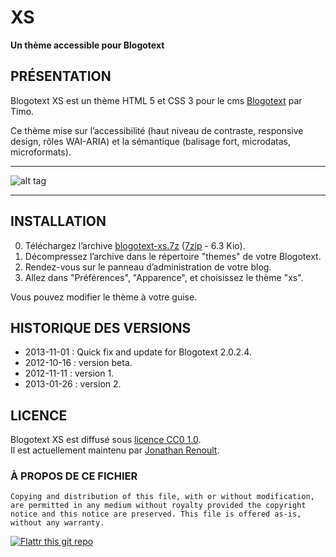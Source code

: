 XS
===
**Un thème accessible pour Blogotext**

## PRÉSENTATION
Blogotext XS est un thème HTML 5 et CSS 3 pour le cms [Blogotext][blogotext] par Timo.

Ce thème mise sur l’accessibilité (haut niveau de contraste, responsive design, rôles WAI-ARIA) et la sémantique (balisage fort, microdatas, microformats).

---

![alt tag](http://www.xoofoo.org/uploads/thm_blogotext/xs.png)

---

## INSTALLATION

0.	Téléchargez l’archive [blogotext-xs.7z][blogotext-xs] ([7zip][dl-7zip] - 6.3 Kio).
1.	Décompressez l’archive dans le répertoire "themes" de votre Blogotext.
2.	Rendez-vous sur le panneau d’administration de votre blog.
3.	Allez dans "Préférences", "Apparence", et choisissez le thème "xs".

Vous pouvez modifier le thème à votre guise.

## HISTORIQUE DES VERSIONS

*	2013-11-01 : Quick fix and update for Blogotext 2.0.2.4.
*	2012-10-16 : version beta.
*	2012-11-11 : version 1.
*	2013-01-26 : version 2.

## LICENCE
Blogotext XS est diffusé sous [licence CC0 1.0][licence-blogotext-xs].  
Il est actuellement maintenu par [Jonathan Renoult](mailto:renoult.jonathan@tilde3.eu).

### À PROPOS DE CE FICHIER

	Copying and distribution of this file, with or without modification,
	are permitted in any medium without royalty provided the copyright
	notice and this notice are preserved. This file is offered as-is,
	without any warranty.

 [![Flattr this git repo](http://api.flattr.com/button/flattr-badge-large.png)](http://flattr.com/thing/734525/Blogotext)

<!-- LIENS -->
[blogotext]: <http://lehollandaisvolant.net/blogotext/fr/>
[blogotext-xs]: <https://github.com/blogotext-theme/xs/archive/master.zip>
[licence-blogotext-xs]: <http://creativecommons.org/publicdomain/zero/1.0/deed.fr>
[dl-7zip]: <http://www.7-zip.org> "Télécharger le logiciel 7zip"
